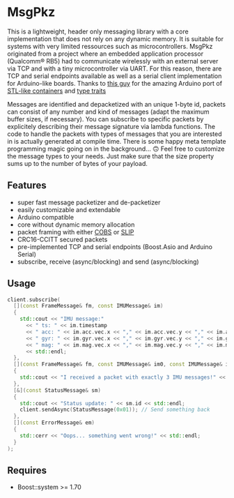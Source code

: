 # MsgPkz
This is a lightweight, header only messaging library with a core implementation that does not rely on any dynamic memory.
It is suitable for systems with very limited ressources such as microcontrollers.
MsgPkz originated from a project where an embedded application processor (Qualcomm® RB5) had to communicate wirelessly with an external server via TCP and with a tiny microcontroller via UART.
For this reason, there are TCP and serial endpoints available as well as a serial client implementation for Arduino-like boards. Thanks to [this guy](https://github.com/hideakitai) for the amazing Arduino port of [STL-like containers](https://github.com/hideakitai/ArxContainer) and [type traits](https://github.com/hideakitai/ArxTypeTraits)

Messages are identified and depacketized with an unique 1-byte id, packets can consist of any number and kind of messages (adapt the maximum buffer sizes, if necessary).
You can subscribe to specific packets by explicitely describing their message signature via lambda functions. The code to handle the packets with types of messages that you are interested in is actually generated at compile time. There is some happy meta template programming magic going on in the background... :upside_down_face:
Feel free to customize the message types to your needs. Just make sure that the size property sums up to the number of bytes of your payload.

## Features
- super fast message packetizer and de-packetizer
- easily customizable and extendable
- Arduino compatible
- core without dynamic memory allocation
- packet framing with either [COBS](https://en.wikipedia.org/wiki/Consistent_Overhead_Byte_Stuffing) or [SLIP](https://en.wikipedia.org/wiki/Serial_Line_Internet_Protocol)
- CRC16-CCITT secured packets
- pre-implemented TCP and serial endpoints (Boost.Asio and Arduino Serial)
- subscribe, receive (async/blocking) and send (async/blocking)

## Usage
```cpp
client.subscribe(
  [](const FrameMessage& fm, const IMUMessage& im)
  {
    std::cout << "IMU message:"
      << " ts: " << im.timestamp
      << " acc: " << im.acc.vec.x << "," << im.acc.vec.y << "," << im.acc.vec.z
      << " gyr: " << im.gyr.vec.x << "," << im.gyr.vec.y << "," << im.gyr.vec.z
      << " mag: " << im.mag.vec.x << "," << im.mag.vec.y << "," << im.mag.vec.z
      << std::endl;
  },
  [](const FrameMessage& fm, const IMUMessage& im0, const IMUMessage& im1, const IMUMessage& im2)
  {
    std::cout << "I received a packet with exactly 3 IMU messages!" << std::endl;
  },
  [&](const StatusMessage& sm)
  {
    std::cout << "Status update: " << sm.id << std::endl;
    client.sendAsync(StatusMessage(0x01)); // Send something back
  },
  [](const ErrorMessage& em)
  {
    std::cerr << "Oops... something went wrong!" << std::endl;
  }
);
```

## Requires
- Boost::system >= 1.70

